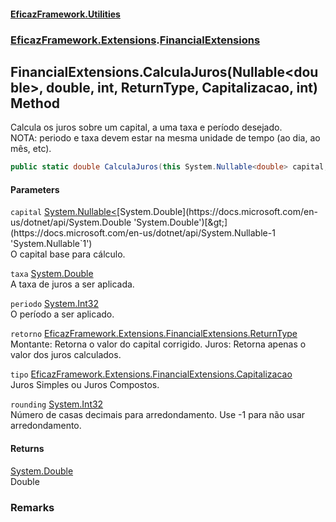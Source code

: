#### [EficazFramework.Utilities](EficazFrameworkUtilities.md 'EficazFramework Utilities')
### [EficazFramework.Extensions](EficazFrameworkUtilities.md#EficazFramework_Extensions 'EficazFramework.Extensions').[FinancialExtensions](FinancialExtensions.md 'EficazFramework.Extensions.FinancialExtensions')
## FinancialExtensions.CalculaJuros(Nullable&lt;double&gt;, double, int, ReturnType, Capitalizacao, int) Method
Calcula os juros sobre um capital, a uma taxa e período desejado.  
NOTA: periodo e taxa devem estar na mesma unidade de tempo (ao dia, ao mês, etc).  
```csharp
public static double CalculaJuros(this System.Nullable<double> capital, double taxa, int periodo, EficazFramework.Extensions.FinancialExtensions.ReturnType retorno=EficazFramework.Extensions.FinancialExtensions.ReturnType.Montante, EficazFramework.Extensions.FinancialExtensions.Capitalizacao tipo=EficazFramework.Extensions.FinancialExtensions.Capitalizacao.JurosSimples, int rounding=-1);
```
#### Parameters
<a name='EficazFramework_Extensions_FinancialExtensions_CalculaJuros(System_Nullable_double__double_int_EficazFramework_Extensions_FinancialExtensions_ReturnType_EficazFramework_Extensions_FinancialExtensions_Capitalizacao_int)_capital'></a>
`capital` [System.Nullable&lt;](https://docs.microsoft.com/en-us/dotnet/api/System.Nullable-1 'System.Nullable`1')[System.Double](https://docs.microsoft.com/en-us/dotnet/api/System.Double 'System.Double')[&gt;](https://docs.microsoft.com/en-us/dotnet/api/System.Nullable-1 'System.Nullable`1')  
O capital base para cálculo.
  
<a name='EficazFramework_Extensions_FinancialExtensions_CalculaJuros(System_Nullable_double__double_int_EficazFramework_Extensions_FinancialExtensions_ReturnType_EficazFramework_Extensions_FinancialExtensions_Capitalizacao_int)_taxa'></a>
`taxa` [System.Double](https://docs.microsoft.com/en-us/dotnet/api/System.Double 'System.Double')  
A taxa de juros a ser aplicada.
  
<a name='EficazFramework_Extensions_FinancialExtensions_CalculaJuros(System_Nullable_double__double_int_EficazFramework_Extensions_FinancialExtensions_ReturnType_EficazFramework_Extensions_FinancialExtensions_Capitalizacao_int)_periodo'></a>
`periodo` [System.Int32](https://docs.microsoft.com/en-us/dotnet/api/System.Int32 'System.Int32')  
O período a ser aplicado.
  
<a name='EficazFramework_Extensions_FinancialExtensions_CalculaJuros(System_Nullable_double__double_int_EficazFramework_Extensions_FinancialExtensions_ReturnType_EficazFramework_Extensions_FinancialExtensions_Capitalizacao_int)_retorno'></a>
`retorno` [EficazFramework.Extensions.FinancialExtensions.ReturnType](https://docs.microsoft.com/en-us/dotnet/api/EficazFramework.Extensions.FinancialExtensions.ReturnType 'EficazFramework.Extensions.FinancialExtensions.ReturnType')  
Montante: Retorna o valor do capital corrigido. Juros: Retorna apenas o valor dos juros calculados.
  
<a name='EficazFramework_Extensions_FinancialExtensions_CalculaJuros(System_Nullable_double__double_int_EficazFramework_Extensions_FinancialExtensions_ReturnType_EficazFramework_Extensions_FinancialExtensions_Capitalizacao_int)_tipo'></a>
`tipo` [EficazFramework.Extensions.FinancialExtensions.Capitalizacao](https://docs.microsoft.com/en-us/dotnet/api/EficazFramework.Extensions.FinancialExtensions.Capitalizacao 'EficazFramework.Extensions.FinancialExtensions.Capitalizacao')  
Juros Simples ou Juros Compostos.
  
<a name='EficazFramework_Extensions_FinancialExtensions_CalculaJuros(System_Nullable_double__double_int_EficazFramework_Extensions_FinancialExtensions_ReturnType_EficazFramework_Extensions_FinancialExtensions_Capitalizacao_int)_rounding'></a>
`rounding` [System.Int32](https://docs.microsoft.com/en-us/dotnet/api/System.Int32 'System.Int32')  
Número de casas decimais para arredondamento. Use -1 para não usar arredondamento.
  
#### Returns
[System.Double](https://docs.microsoft.com/en-us/dotnet/api/System.Double 'System.Double')  
Double
### Remarks
